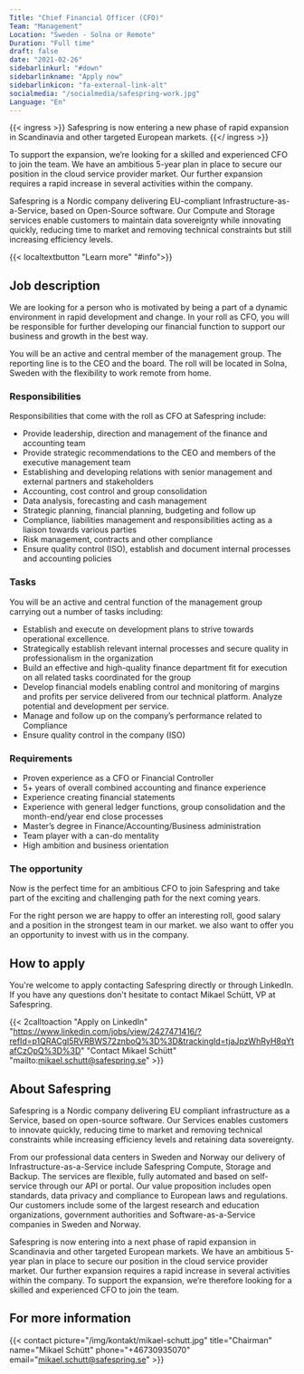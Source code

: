 ```yaml
---
Title: "Chief Financial Officer (CFO)"
Team: "Management"
Location: "Sweden - Solna or Remote"
Duration: "Full time"
draft: false
date: "2021-02-26"
sidebarlinkurl: "#down"
sidebarlinkname: "Apply now"
sidebarlinkicon: "fa-external-link-alt"
socialmedia: "/socialmedia/safespring-work.jpg"
Language: "En"
---
```


{{< ingress >}}
Safespring is now entering a new phase of rapid expansion in Scandinavia and other targeted European markets.
{{</ ingress >}}

To support the expansion, we’re looking for a skilled and experienced CFO to join the team. We have an ambitious 5-year plan in place to secure our position in the cloud service provider market. Our further expansion requires a rapid increase in several activities within the company.

Safespring is a Nordic company delivering EU-compliant Infrastructure-as-a-Service, based on Open-Source software. Our Compute and Storage services enable customers to maintain data sovereignty while innovating quickly, reducing time to market and removing technical constraints but still increasing efficiency levels.

{{< localtextbutton "Learn more" "#info">}}

## Job description
We are looking for a person who is motivated by being a part of a dynamic environment in rapid development and change. In your roll as CFO, you will be responsible for further developing our financial function to support our business and growth in the best way.

You will be an active and central member of the management group. The reporting line is to the CEO and the board. The roll will be located in Solna, Sweden with the flexibility to work remote from home.

### Responsibilities
Responsibilities that come with the roll as CFO at Safespring include:

- Provide leadership, direction and management of the finance and accounting team
- Provide strategic recommendations to the CEO and members of the executive management team
- Establishing and developing relations with senior management and external partners and stakeholders
- Accounting, cost control and group consolidation
- Data analysis, forecasting and cash management
- Strategic planning, financial planning, budgeting and follow up
- Compliance, liabilities management and responsibilities acting as a liaison towards various parties
- Risk management, contracts and other compliance
- Ensure quality control (ISO), establish and document internal processes and accounting policies

### Tasks
You will be an active and central function of the management group carrying out a number of tasks including:

- Establish and execute on development plans to strive towards operational excellence.
- Strategically establish relevant internal processes and secure quality in professionalism in the organization
- Build an effective and high-quality finance department fit for execution on all related tasks coordinated for the group
- Develop financial models enabling control and monitoring of margins and profits per service delivered from our technical platform. Analyze potential and development per service. 	
- Manage and follow up on the company’s performance related to Compliance
- Ensure quality control in the company (ISO)

### Requirements

- Proven experience as a CFO or Financial Controller
- 5+ years of overall combined accounting and finance experience
- Experience creating financial statements
- Experience with general ledger functions, group consolidation and the month-end/year end close processes
- Master’s degree in Finance/Accounting/Business administration
- Team player with a can-do mentality
- High ambition and business orientation

<div id="down"></div>

### The opportunity

Now is the perfect time for an ambitious CFO to join Safespring and take part of the exciting and challenging path for the next coming years.

For the right person we are happy to offer an interesting roll, good salary and a position in the strongest team in our market. we also want to offer you an opportunity to invest with us in the company.

<div id="info"></div>

## How to apply
You're welcome to apply contacting Safespring directly or through LinkedIn. If you have any questions don't hesitate to contact Mikael Schütt, VP at Safespring.

{{< 2calltoaction "Apply on LinkedIn" "https://www.linkedin.com/jobs/view/2427471416/?refId=p1QRACgI5RVRBWS72znboQ%3D%3D&trackingId=tjaJpzWhRyH8qYtafCzOpQ%3D%3D" "Contact Mikael Schütt" "mailto:mikael.schutt@safespring.se" >}}

## About Safespring

Safespring is a Nordic company delivering EU compliant infrastructure as a Service, based on open-source software. Our Services enables customers to innovate quickly, reducing time to market and removing technical constraints while increasing efficiency levels and retaining data sovereignty.

From our professional data centers in Sweden and Norway our delivery of Infrastructure-as-a-Service include Safespring Compute, Storage and Backup. The services are flexible, fully automated and based on self-service through our API or portal. Our value proposition includes open standards, data privacy and compliance to European laws and regulations. Our customers include some of the largest research and education organizations, government authorities and Software-as-a-Service companies in Sweden and Norway.

Safespring is now entering into a next phase of rapid expansion in Scandinavia and other targeted European markets. We have an ambitious 5-year plan in place to secure our position in the cloud service provider market. Our further expansion requires a rapid increase in several activities within the company. To support the expansion, we’re therefore looking for a skilled and experienced CFO to join the team.

## For more information

{{< contact picture="/img/kontakt/mikael-schutt.jpg" title="Chairman" name="Mikael Schütt" phone="+46730935070" email="mikael.schutt@safespring.se" >}}
